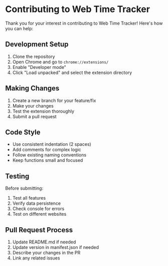 # Contributing to Web Time Tracker

Thank you for your interest in contributing to Web Time Tracker! Here's how you can help:

## Development Setup

1. Clone the repository
2. Open Chrome and go to `chrome://extensions/`
3. Enable "Developer mode"
4. Click "Load unpacked" and select the extension directory

## Making Changes

1. Create a new branch for your feature/fix
2. Make your changes
3. Test the extension thoroughly
4. Submit a pull request

## Code Style

- Use consistent indentation (2 spaces)
- Add comments for complex logic
- Follow existing naming conventions
- Keep functions small and focused

## Testing

Before submitting:
1. Test all features
2. Verify data persistence
3. Check console for errors
4. Test on different websites

## Pull Request Process

1. Update README.md if needed
2. Update version in manifest.json if needed
3. Describe your changes in the PR
4. Link any related issues 